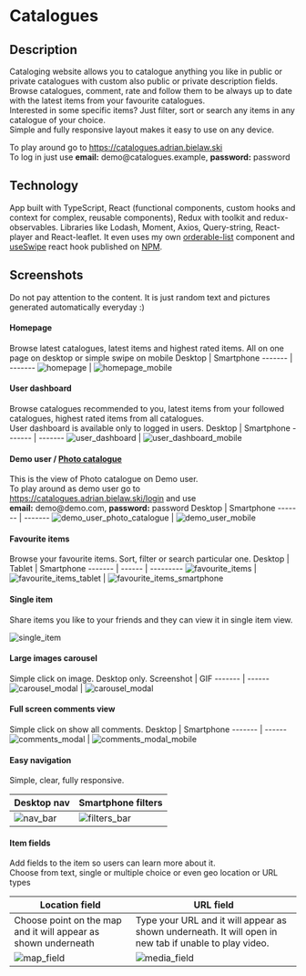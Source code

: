 # Catalogues

## Description

Cataloging website allows you to catalogue anything you like in public or private catalogues with custom also public or private description fields. \
Browse catalogues, comment, rate and follow them to be always up to date with the latest items from your favourite catalogues. \
Interested in some specific items? Just filter, sort or search any items in any catalogue of your choice. \
Simple and fully responsive layout makes it easy to use on any device.

To play around go to
https://catalogues.adrian.bielaw.ski \
To log in just use **email:** demo<!---->@catalogues.example, **password:** password

## Technology

App built with TypeScript, React (functional components, custom hooks and context for complex, reusable components),
Redux with toolkit and redux-observables.
Libraries like Lodash, Moment, Axios, Query-string, React-player and React-leaflet.
It even uses my own [orderable-list](https://github.com/adrianbielawski/orderable-list) component
and [useSwipe](https://github.com/adrianbielawski/use-swipe) react hook published on [NPM](https://www.npmjs.com/search?q=adrianbielawski).

## Screenshots

Do not pay attention to the content. It is just random text and pictures generated automatically everyday :)

#### Homepage

Browse latest catalogues, latest items and highest rated items. All on one page on desktop or simple swipe on mobile
Desktop | Smartphone
------- | -------
![homepage](./assets/readme/homepage.jpg) | ![homepage_mobile](./assets/readme/homepage_mobile.jpg)

#### User dashboard

Browse catalogues recommended to you, latest items from your followed catalogues, highest rated items from all catalogues. \
User dashboard is available only to logged in users.
Desktop | Smartphone
------- | -------
![user_dashboard](./assets/readme/user_dashboard.jpg) | ![user_dashboard_mobile](./assets/readme/user_dashboard_mobile.jpg)

#### Demo user / [Photo catalogue](https://catalogues.adrian.bielaw.ski)

This is the view of Photo catalogue on Demo user. \
To play around as demo user go to https://catalogues.adrian.bielaw.ski/login and use \
**email:** demo<!---->@demo.com, **password:** password
Desktop | Smartphone
------- | -------
![demo_user_photo_catalogue](./assets/readme/demo_user_photo_catalogue.jpg) | ![demo_user_mobile](./assets/readme/gifs/demo_user_mobile.gif)

#### Favourite items

Browse your favourite items. Sort, filter or search particular one.
Desktop | Tablet | Smartphone
------- | ------ | ---------
![favourite_items](./assets/readme/favourite_items.jpg) | ![favourite_items_tablet](./assets/readme/favourite_items_tablet.jpg) | ![favourite_items_smartphone](./assets/readme/favourite_items_smartphone.jpg)

#### Single item

Share items you like to your friends and they can view it in single item view.

![single_item](./assets/readme/single_item.jpg)

#### Large images carousel

Simple click on image. Desktop only.
Screenshot | GIF
------- | ------
![carousel_modal](./assets/readme/carousel_modal.jpg) | ![carousel_modal](./assets/readme/gifs/carousel_modal.gif)

#### Full screen comments view

Simple click on show all comments.
Desktop | Smartphone
------- | ------
![comments_modal](./assets/readme/comments_modal.jpg) | ![comments_modal_mobile](./assets/readme/comments_modal_mobile.jpg)

#### Easy navigation

Simple, clear, fully responsive.

| Desktop nav                                  | Smartphone filters                                   |
| -------------------------------------------- | ---------------------------------------------------- |
| ![nav_bar](./assets/readme/gifs/nav_bar.gif) | ![filters_bar](./assets/readme/gifs/filters_bar.gif) |

#### Item fields

Add fields to the item so users can learn more about it. \
Choose from text, single or multiple choice or even geo location or URL types

| Location field                                                 | URL field                                                                                              |
| -------------------------------------------------------------- | ------------------------------------------------------------------------------------------------------ |
| Choose point on the map and it will appear as shown underneath | Type your URL and it will appear as shown underneath. It will open in new tab if unable to play video. |
| ![map_field](./assets/readme/gifs/map_field.gif)               | ![media_field](./assets/readme/gifs/media_field.gif)                                                   |
